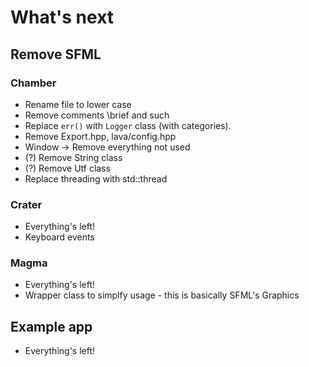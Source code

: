 # What's next

## Remove SFML

### Chamber

- Rename file to lower case
- Remove comments \brief and such
- Replace `err()` with `Logger` class (with categories).
- Remove Export.hpp, lava/config.hpp
- Window -> Remove everything not used
- (?) Remove String class
- (?) Remove Utf class
- Replace threading with std::thread

### Crater

- Everything's left!
- Keyboard events

### Magma

- Everything's left!
- Wrapper class to simplfy usage - this is basically SFML's Graphics

## Example app

- Everything's left!
